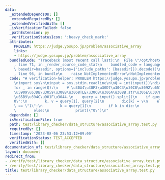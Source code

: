 ```yaml
---
data:
  _extendedDependsOn: []
  _extendedRequiredBy: []
  _extendedVerifiedWith: []
  _isVerificationFailed: false
  _pathExtension: py
  _verificationStatusIcon: ':heavy_check_mark:'
  attributes:
    PROBLEM: https://judge.yosupo.jp/problem/associative_array
    links:
    - https://judge.yosupo.jp/problem/associative_array
  bundledCode: "Traceback (most recent call last):\n  File \"/opt/hostedtoolcache/PyPy/3.7.13/x64/site-packages/onlinejudge_verify/documentation/build.py\"\
    , line 71, in _render_source_code_stat\n    bundled_code = language.bundle(stat.path,\
    \ basedir=basedir, options={'include_paths': [basedir]}).decode()\n  File \"/opt/hostedtoolcache/PyPy/3.7.13/x64/site-packages/onlinejudge_verify/languages/python.py\"\
    , line 96, in bundle\n    raise NotImplementedError\nNotImplementedError\n"
  code: "# verification-helper: PROBLEM https://judge.yosupo.jp/problem/associative_array\n\
    \nimport sys\n\ninput = sys.stdin.readline\n\nQ = int(input())\ndic = dict()\n\
    for _ in range(Q):\n    # \u30A4\u30F3\u30D7\u30C3\u30C8\u3092\u6574\u6570\u306B\
    \u5909\u63DB\u3059\u308B\u3068TLE\u306B\u306A\u308B.str\u306E\u307E\u307E\u306E\
    \u65B9\u304C\u901F\u3044.\n    query = input().split()\n    if query[0] == \"\
    0\":\n        k, v = query[1], query[2]\n        dic[k] = v\n    elif query[0]\
    \ == \"1\":\n        k = query[1]\n        if k in dic:\n            print(dic[k])\n\
    \        else:\n            print(\"0\")\n"
  dependsOn: []
  isVerificationFile: true
  path: test/library_checker/data_structure/associative_array.test.py
  requiredBy: []
  timestamp: '2023-08-06 23:53:12+09:00'
  verificationStatus: TEST_ACCEPTED
  verifiedWith: []
documentation_of: test/library_checker/data_structure/associative_array.test.py
layout: document
redirect_from:
- /verify/test/library_checker/data_structure/associative_array.test.py
- /verify/test/library_checker/data_structure/associative_array.test.py.html
title: test/library_checker/data_structure/associative_array.test.py
---
```

